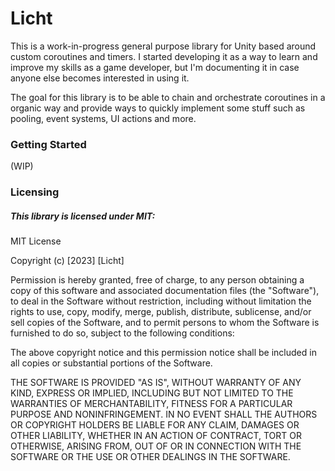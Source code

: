# Licht

This is a work-in-progress general purpose library for Unity based around custom coroutines and timers. I started developing it as a way to learn and improve my skills as a game developer, but I'm documenting it in case anyone else becomes interested in using it.

The goal for this library is to be able to chain and orchestrate coroutines in a organic way and provide ways to quickly implement some stuff such as pooling, event systems, UI actions and more.

### Getting Started

(WIP)

### Licensing

##### This library is licensed under MIT:

MIT License

Copyright (c) [2023] [Licht]

Permission is hereby granted, free of charge, to any person obtaining a copy
of this software and associated documentation files (the "Software"), to deal
in the Software without restriction, including without limitation the rights
to use, copy, modify, merge, publish, distribute, sublicense, and/or sell
copies of the Software, and to permit persons to whom the Software is
furnished to do so, subject to the following conditions:

The above copyright notice and this permission notice shall be included in all
copies or substantial portions of the Software.

THE SOFTWARE IS PROVIDED "AS IS", WITHOUT WARRANTY OF ANY KIND, EXPRESS OR
IMPLIED, INCLUDING BUT NOT LIMITED TO THE WARRANTIES OF MERCHANTABILITY,
FITNESS FOR A PARTICULAR PURPOSE AND NONINFRINGEMENT. IN NO EVENT SHALL THE
AUTHORS OR COPYRIGHT HOLDERS BE LIABLE FOR ANY CLAIM, DAMAGES OR OTHER
LIABILITY, WHETHER IN AN ACTION OF CONTRACT, TORT OR OTHERWISE, ARISING FROM,
OUT OF OR IN CONNECTION WITH THE SOFTWARE OR THE USE OR OTHER DEALINGS IN THE
SOFTWARE.